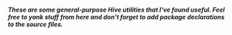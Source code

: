 ##### These are some general-purpose Hive utilities that I've found useful. Feel free to yank stuff from here and don't forget to add package declarations to the source files.
